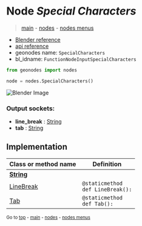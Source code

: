 # Node *Special Characters*

> [main](../index.md) - [nodes](nodes.md) - [nodes menus](nodes_menus.md)

- [Blender reference](https://docs.blender.org/manual/en/latest/modeling/geometry_nodes/text/special_characters.html)
- [api reference](https://docs.blender.org/api/current/bpy.types.FunctionNodeInputSpecialCharacters.html)
- geonodes name: `SpecialCharacters`
- bl_idname: `FunctionNodeInputSpecialCharacters`

```python
from geonodes import nodes

node = nodes.SpecialCharacters()
```

![Blender Image](https://docs.blender.org/manual/en/latest/_images/node-types_FunctionNodeInputSpecialCharacters.webp)

### Output sockets:

- **line_break** : [String](String.md)
- **tab** : [String](String.md)

## Implementation

| Class or method name | Definition |
|----------------------|------------|
| **[String](String.md)** |
| [LineBreak](String.md#LineBreak) | `@staticmethod`<br> `def LineBreak():` |
| [Tab](String.md#Tab) | `@staticmethod`<br> `def Tab():` |

<sub>Go to [top](#node-Special-Characters) - [main](../index.md) - [nodes](nodes.md) - [nodes menus](nodes_menus.md)</sub>

